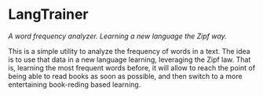 # LangTrainer

*A word frequency analyzer. Learning a new language the Zipf way.*

This is a simple utility to analyze the frequency of words in a text. The
idea is to use that data in a new language learning, leveraging the Zipf law.
That is, learning the most frequent words before, it will allow to reach the
point of being able to read books as soon as possible, and then switch to 
a more entertaining book-reding based learning.
